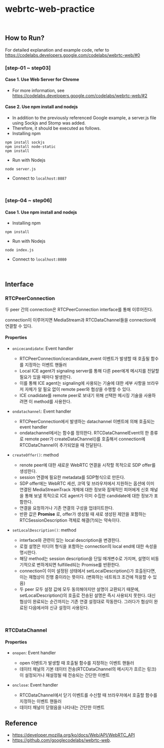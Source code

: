 # webrtc-web-practice

<br>

## How to Run?

For detailed explanation and example code, refer to https://codelabs.developers.google.com/codelabs/webrtc-web/#0

### [step-01 ~ step03]
#### Case 1. Use Web Server for Chrome
  * For more information, see https://codelabs.developers.google.com/codelabs/webrtc-web/#2

#### Case 2. Use npm install and nodejs
  * In addition to the previously referenced Google example, a server.js file using Sockjs and Stomp was added. 
  * Therefore, it should be executed as follows.
  * Installing npm
  ```
  npm install sockjs
  npm install node-static
  npm install
  ```
  * Run with Nodejs
  ```
  node server.js
  ```
  * Connect to ```localhost:8887```


<br>


### [step-04 ~ step06]
#### Case 1. Use npm install and nodejs
  * Installing npm
  ```
  npm install
  ```
  * Run with Nodejs
  ```
  node index.js
  ```
  * Connect to ```localhost:8080```

<br>



## Interface

### RTCPeerConnection

두 peer 간의 connection은 RTCPeerConnection interface를 통해 이루어진다.

connection이 이루어지면 MediaStream과 RTCDataChannel들을 connection에 연결할 수 있다.

#### Properties

* ```onicecandidate```: Event handler
  * RTCPeerConnection/icecandidate_event 이벤트가 발생할 때 호출될 함수를 지정하는 이벤트 핸들러
  * Local ICE agent가 signaling server를 통해 다른 peer에게 메시지를 전달할 필요가 있을 때마다 발생한다. 
  * 이를 통해 ICE agent는 signaling에 사용되는 기술에 대한 세부 사항을 브라우저 자체가 알 필요 없이 remote peer와 협상을 수행할 수 있다. 
  * ICE cnadidate를 remote peer로 보내기 위해 선택한 메시징 기술을 사용하려면 이 method를 사용한다.

* ```ondatachannel```: Event handler
  * RTCPeerConnection에서 발생하는 datachannel 이벤트에 의해 호출되는 event handler
  * ondatachannel에서는 함수를 정의한다. RTCDataChannelEvent의 한 종류로 remote peer가 createDataChannel()를 호출해서 connection에 RTCDataChannel이 추가되었을 때 전달된다. 

* ```createOffer()```: method
  * renote peer에 대한 새로운 WebRTC 연결을 시작할 목적으로 SDP offer를 생성한다. 
  * session 연결에 필요한 metadata를 SDP형식으로 만든다.
  * SDP offer에는 WebRTC 세션, 코덱 및 브라우저에서 지원하는 옵션에 이미 연결된 MediaStreamTrack 개체에 대한 정보와 잠재적인 피어에게 신호 채널을 통해 보낼 목적으로 ICE agent가 이미 수집한 candidate에 대한 정보가 포함한다.
  * 연결을 요청하거나 기존 연결의 구성을 업데이트한다.
  * 반환 값은 __Promise__ 로, offer가 생성될 때 새로 생성된 제안을 포함하는 RTCSessionDescription 객체로 해결(?)되는 약속이다.

* ```setLocalDescription()```: method
  * interface와 관련이 있는 local description을 변경한다.
  * 로컬 설명은 미디어 형식을 포함하는 connection의 local end에 대한 속성을 명시한다.
  * 해당 method는 session description을 단일 매개변수로 가지며, 설명이 비동기적으로 변하게되면 fulfilled되는 Promise를 반환한다.
  * connection이 이미 설정된 상태에서 setLocalDescription()가 호출된다면, 이는 재협상이 진행 중이라는 뜻이다. (변화하는 네트워크 조건에 적응할 수 있음)
  * 두 peer 모두 설정 값에 모두 동의해야지만 설명이 교환되기 때문에, setLocalDescription()의 호출로 전송된 설명은 즉시 사용되지 못한다. 대신 협상이 완료되는 순간까지는 기존 연결 설정대로 작동한다. 그러다가 협상이 완료된 다음에서야 신규 설정이 사용된다.



<br>

### RTCDataChannel



#### Properties 

* ```onopen```: Event handler
  * open 이벤트가 발생할 때 호출될 함수를 지정하는 이벤트 핸들러
  * 데이터 채널의 기본 데이터 전송(RTCDataChannel의 메시지가 흐르는 링크)이 설정되거나 재설정될 때 전송되는 간단한 이벤트

* ```onclose```: Event handler
  * RTCDataChannel에서 닫기 이벤트를 수신할 때 브라우저에서 호출할 함수를 지정하는 이벤트 핸들러
  * 데이터 채널이 닫혔음을 나타내는 간단한 이벤트



## Reference


* https://developer.mozilla.org/ko/docs/Web/API/WebRTC_API
* https://github.com/googlecodelabs/webrtc-web.
